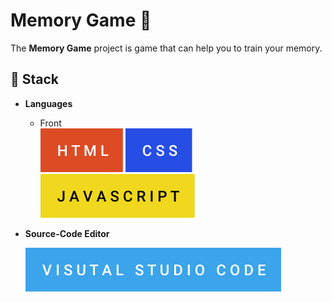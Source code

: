 # Memory Game 🧠

The **Memory Game** project is game that can help you to train your memory.

## :toolbox: **Stack**

- **Languages**

  - Front  
    ![](github/images/html.svg) ![](github/images/css.svg) ![](github/images/javascript.svg)

- **Source-Code Editor**

  ![](github/images/visual-studio-code.svg)